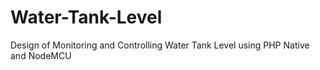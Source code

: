 # Water-Tank-Level
Design of Monitoring and Controlling Water Tank Level using PHP Native and NodeMCU
